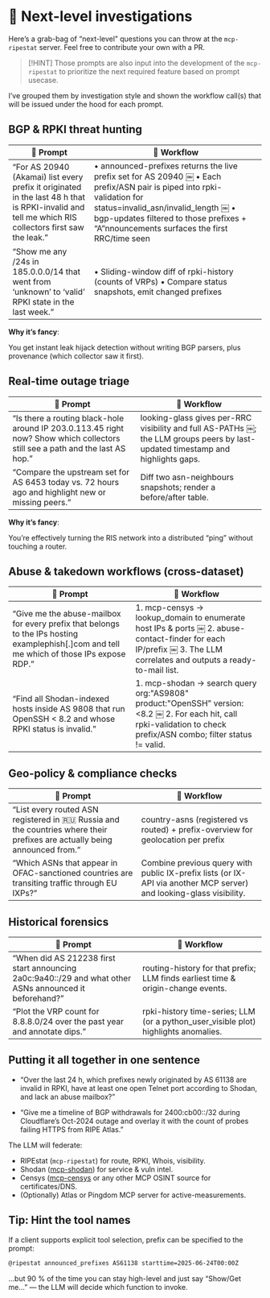 # 🍳 Next-level investigations

Here’s a grab-bag of “next-level” questions you can throw at the
`mcp-ripestat` server. Feel free to contribute your own with a PR.

> [!HINT]
> Those prompts are also input into the development of the `mcp-ripestat`
> to prioritize the next required feature based on prompt usecase.

I’ve grouped them by investigation style and shown the workflow call(s) that will be issued under the hood for each prompt.

## BGP & RPKI threat hunting

| 🍳 Prompt                                                                                                                                          | 🔧 Workflow                                                                                                                                                                                                                                              |
| -------------------------------------------------------------------------------------------------------------------------------------------------- | -------------------------------------------------------------------------------------------------------------------------------------------------------------------------------------------------------------------------------------------------------- |
| “For AS 20940 (Akamai) list every prefix it originated in the last 48 h that is RPKI-invalid and tell me which RIS collectors first saw the leak.” | • announced-prefixes returns the live prefix set for AS 20940 ￼ • Each prefix/ASN pair is piped into rpki-validation for status=invalid_asn/invalid_length ￼ • bgp-updates filtered to those prefixes + “A”nnouncements surfaces the first RRC/time seen |
| “Show me any /24s in 185.0.0.0/14 that went from ‘unknown’ to ‘valid’ RPKI state in the last week.”                                                | • Sliding-window diff of rpki-history (counts of VRPs) • Compare status snapshots, emit changed prefixes                                                                                                                                                 |

**Why it’s fancy**:

You get instant leak hijack detection without writing BGP parsers,
plus provenance (which collector saw it first).

## Real-time outage triage

| 🍳 Prompt                                                                                                                     | 🔧 Workflow                                                                                                                     |
| ----------------------------------------------------------------------------------------------------------------------------- | ------------------------------------------------------------------------------------------------------------------------------- |
| “Is there a routing black-hole around IP 203.0.113.45 right now? Show which collectors still see a path and the last AS hop.” | looking-glass gives per-RRC visibility and full AS-PATHs ￼; the LLM groups peers by last-updated timestamp and highlights gaps. |
| “Compare the upstream set for AS 6453 today vs. 72 hours ago and highlight new or missing peers.”                             | Diff two asn-neighbours snapshots; render a before/after table.                                                                 |

**Why it’s fancy**:

You’re effectively turning the RIS network into a distributed “ping” without touching a router.

## Abuse & takedown workflows (cross-dataset)

| 🍳 Prompt                                                                                                                                  | 🔧 Workflow                                                                                                                                                         |
| ------------------------------------------------------------------------------------------------------------------------------------------ | ------------------------------------------------------------------------------------------------------------------------------------------------------------------- |
| “Give me the abuse-mailbox for every prefix that belongs to the IPs hosting examplephish[.]com and tell me which of those IPs expose RDP.” | 1. mcp-censys → lookup_domain to enumerate host IPs & ports ￼ 2. abuse-contact-finder for each IP/prefix ￼ 3. The LLM correlates and outputs a ready-to-mail list.  |
| “Find all Shodan-indexed hosts inside AS 9808 that run OpenSSH < 8.2 and whose RPKI status is invalid.”                                    | 1. mcp-shodan → search query org:"AS9808" product:"OpenSSH" version:<8.2 ￼ 2. For each hit, call rpki-validation to check prefix/ASN combo; filter status != valid. |

## Geo-policy & compliance checks

| 🍳 Prompt                                                                                                                 | 🔧 Workflow                                                                                                         |
| ------------------------------------------------------------------------------------------------------------------------- | ------------------------------------------------------------------------------------------------------------------- |
| “List every routed ASN registered in 🇷🇺 Russia and the countries where their prefixes are actually being announced from.” | country-asns (registered vs routed) + prefix-overview for geolocation per prefix                                    |
| “Which ASNs that appear in OFAC-sanctioned countries are transiting traffic through EU IXPs?”                             | Combine previous query with public IX-prefix lists (or IX-API via another MCP server) and looking-glass visibility. |

## Historical forensics

| 🍳 Prompt                                                                                               | 🔧 Workflow                                                                         |
| ------------------------------------------------------------------------------------------------------- | ----------------------------------------------------------------------------------- |
| “When did AS 212238 first start announcing 2a0c:9a40::/29 and what other ASNs announced it beforehand?” | routing-history for that prefix; LLM finds earliest time & origin-change events.    |
| “Plot the VRP count for 8.8.8.0/24 over the past year and annotate dips.”                               | rpki-history time-series; LLM (or a python_user_visible plot) highlights anomalies. |

## Putting it all together in one sentence

- “Over the last 24 h, which prefixes newly originated by AS 61138 are invalid in RPKI, have at least one open Telnet port according to Shodan, and lack an abuse mailbox?”

- “Give me a timeline of BGP withdrawals for 2400:cb00::/32 during Cloudflare’s Oct-2024 outage and overlay it with the count of probes failing HTTPS from RIPE Atlas.”

The LLM will federate:

- RIPEstat (`mcp-ripestat`) for route, RPKI, Whois, visibility.
- Shodan ([mcp-shodan](https://github.com/BurtTheCoder/mcp-shodan)) for service & vuln intel.
- Censys ([mcp-censys](https://github.com/BurtTheCoder/mcp-shodan) or any other MCP OSINT source for certificates/DNS.
- (Optionally) Atlas or Pingdom MCP server for active-measurements.

## Tip: Hint the tool names

If a client supports explicit tool selection, prefix can be
specified to the prompt:

```sh
@ripestat announced_prefixes AS61138 starttime=2025-06-24T00:00Z
```

…but 90 % of the time you can stay high-level and just say
“Show/Get me...” — the LLM will decide which function to invoke.
